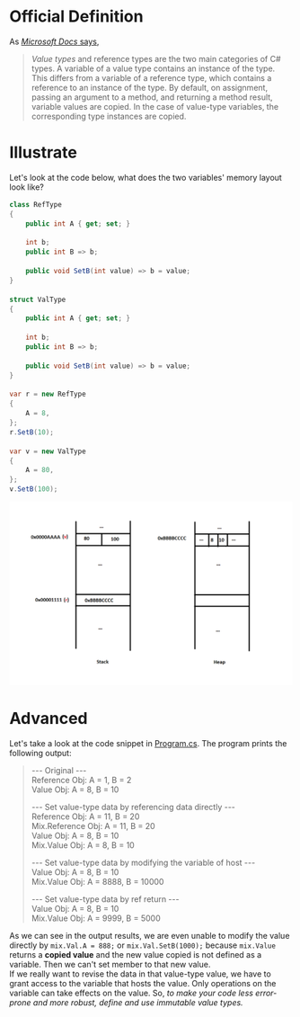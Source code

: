 # Official Definition
As [*Microsoft Docs* says](https://docs.microsoft.com/en-us/dotnet/csharp/language-reference/builtin-types/value-types),
> *Value types* and reference types are the two main categories of C# types. A variable of a value type contains an instance of the type. This differs from a variable of a reference type, which contains a reference to an instance of the type. By default, on assignment, passing an argument to a method, and returning a method result, variable values are copied. In the case of value-type variables, the corresponding type instances are copied.

# Illustrate
Let's look at the code below, what does the two variables' memory layout look like?
``` cs
class RefType
{
    public int A { get; set; }

    int b;
    public int B => b;

    public void SetB(int value) => b = value;
}

struct ValType
{
    public int A { get; set; }

    int b;
    public int B => b;

    public void SetB(int value) => b = value;
}

var r = new RefType
{
    A = 8,
};
r.SetB(10);

var v = new ValType
{
    A = 80,
};
v.SetB(100);
```
![difference-in-memory-between-value-and-reference.png](../../Resources/Images/difference-in-memory-between-value-and-reference.png)

# Advanced
Let's take a look at the code snippet in [Program.cs](Examples/RefValue/Program.cs). The program prints the following output:
> --- Original ---  
> Reference Obj: A = 1, B = 2  
> Value Obj: A = 8, B = 10  
>   
> --- Set value-type data by referencing data directly ---  
> Reference Obj: A = 11, B = 20  
> Mix.Reference Obj: A = 11, B = 20  
> Value Obj: A = 8, B = 10  
> Mix.Value Obj: A = 8, B = 10  
>   
> --- Set value-type data by modifying the variable of host ---  
> Value Obj: A = 8, B = 10  
> Mix.Value Obj: A = 8888, B = 10000  
>   
> --- Set value-type data by ref return ---  
> Value Obj: A = 8, B = 10  
> Mix.Value Obj: A = 9999, B = 5000  

As we can see in the output results, we are even unable to modify the value directly by `mix.Val.A = 888;` or `mix.Val.SetB(1000);` because `mix.Value` returns a **copied value** and the new value copied is not defined as a variable. Then we can't set member to that new value.  
If we really want to revise the data in that value-type value, we have to grant access to the variable that hosts the value. Only operations on the variable can take effects on the value. So, *to make your code less error-prone and more robust, define and use immutable value types.*